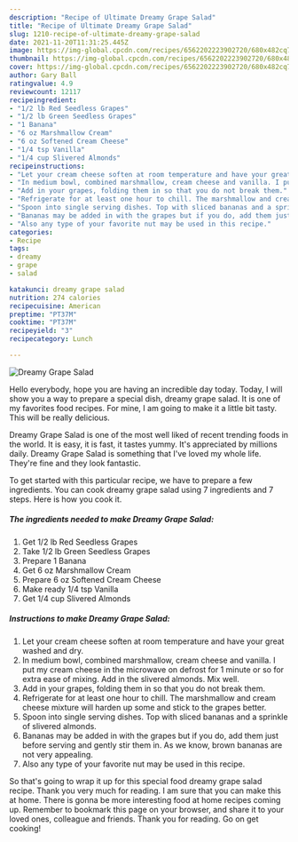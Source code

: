 ```yaml
---
description: "Recipe of Ultimate Dreamy Grape Salad"
title: "Recipe of Ultimate Dreamy Grape Salad"
slug: 1210-recipe-of-ultimate-dreamy-grape-salad
date: 2021-11-20T11:31:25.445Z
image: https://img-global.cpcdn.com/recipes/6562202223902720/680x482cq70/dreamy-grape-salad-recipe-main-photo.jpg
thumbnail: https://img-global.cpcdn.com/recipes/6562202223902720/680x482cq70/dreamy-grape-salad-recipe-main-photo.jpg
cover: https://img-global.cpcdn.com/recipes/6562202223902720/680x482cq70/dreamy-grape-salad-recipe-main-photo.jpg
author: Gary Ball
ratingvalue: 4.9
reviewcount: 12117
recipeingredient:
- "1/2 lb Red Seedless Grapes"
- "1/2 lb Green Seedless Grapes"
- "1 Banana"
- "6 oz Marshmallow Cream"
- "6 oz Softened Cream Cheese"
- "1/4 tsp Vanilla"
- "1/4 cup Slivered Almonds"
recipeinstructions:
- "Let your cream cheese soften at room temperature and have your great washed and dry."
- "In medium bowl, combined marshmallow, cream cheese and vanilla. I put my cream cheese in the microwave on defrost for 1 minute or so for extra ease of mixing. Add in the slivered almonds. Mix well."
- "Add in your grapes, folding them in so that you do not break them."
- "Refrigerate for at least one hour to chill. The marshmallow and cream cheese mixture will harden up some and stick to the grapes better."
- "Spoon into single serving dishes. Top with sliced bananas and a sprinkle of slivered almonds."
- "Bananas may be added in with the grapes but if you do, add them just before serving and gently stir them in. As we know, brown bananas are not very appealing."
- "Also any type of your favorite nut may be used in this recipe."
categories:
- Recipe
tags:
- dreamy
- grape
- salad

katakunci: dreamy grape salad 
nutrition: 274 calories
recipecuisine: American
preptime: "PT37M"
cooktime: "PT37M"
recipeyield: "3"
recipecategory: Lunch

---
```



![Dreamy Grape Salad](https://img-global.cpcdn.com/recipes/6562202223902720/680x482cq70/dreamy-grape-salad-recipe-main-photo.jpg)

Hello everybody, hope you are having an incredible day today. Today, I will show you a way to prepare a special dish, dreamy grape salad. It is one of my favorites food recipes. For mine, I am going to make it a little bit tasty. This will be really delicious.



Dreamy Grape Salad is one of the most well liked of recent trending foods in the world. It is easy, it is fast, it tastes yummy. It's appreciated by millions daily. Dreamy Grape Salad is something that I've loved my whole life. They're fine and they look fantastic.


To get started with this particular recipe, we have to prepare a few ingredients. You can cook dreamy grape salad using 7 ingredients and 7 steps. Here is how you cook it.

<!--inarticleads1-->

##### The ingredients needed to make Dreamy Grape Salad:

1. Get 1/2 lb Red Seedless Grapes
1. Take 1/2 lb Green Seedless Grapes
1. Prepare 1 Banana
1. Get 6 oz Marshmallow Cream
1. Prepare 6 oz Softened Cream Cheese
1. Make ready 1/4 tsp Vanilla
1. Get 1/4 cup Slivered Almonds




<!--inarticleads2-->

##### Instructions to make Dreamy Grape Salad:

1. Let your cream cheese soften at room temperature and have your great washed and dry.
1. In medium bowl, combined marshmallow, cream cheese and vanilla. I put my cream cheese in the microwave on defrost for 1 minute or so for extra ease of mixing. Add in the slivered almonds. Mix well.
1. Add in your grapes, folding them in so that you do not break them.
1. Refrigerate for at least one hour to chill. The marshmallow and cream cheese mixture will harden up some and stick to the grapes better.
1. Spoon into single serving dishes. Top with sliced bananas and a sprinkle of slivered almonds.
1. Bananas may be added in with the grapes but if you do, add them just before serving and gently stir them in. As we know, brown bananas are not very appealing.
1. Also any type of your favorite nut may be used in this recipe.




So that's going to wrap it up for this special food dreamy grape salad recipe. Thank you very much for reading. I am sure that you can make this at home. There is gonna be more interesting food at home recipes coming up. Remember to bookmark this page on your browser, and share it to your loved ones, colleague and friends. Thank you for reading. Go on get cooking!
